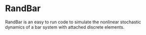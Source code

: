 # RandBar
RandBar is an easy to run code to simulate the nonlinear stochastic dynamics of a bar system with attached discrete elements.
